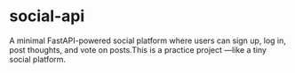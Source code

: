 # social-api

A minimal FastAPI-powered social platform where users can sign up, log in, post thoughts, and vote on posts.This is a practice project —like a tiny social platform.

